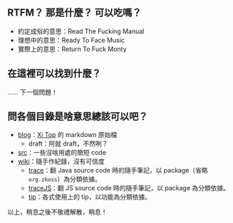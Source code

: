 RTFM？ 那是什麼？ 可以吃嗎？
---------------------------
* 約定成俗的意思：Read The Fucking Manual
* 理想中的意思：Ready To Face Music
* 實際上的意思：Return To Fuck Monty

在這裡可以找到什麼？
-------------------
...... 下一個問題！

問各個目錄是啥意思總該可以吧？
----------------------------
* [blog](blog)：[Xi Top](http://xitop.blogspot.com) 的 markdown 原始檔
	* draft：阿就 draft，不然咧？
* [src](src)：一些沒啥用處的簡短 code
* [wiki](wiki)：隨手作紀錄，沒有可信度
	* [trace](wiki/trace)：翻 Java source code 時的隨手筆記，以 package（省略 `org.zkoss`）為分類依據。
	* [traceJS](wiki/traceJS)：翻 JS source code 時的隨手筆記，以 package 為分類依據。
	* [tip](wiki/tip)：各式使用上的 tip，以功能為分類依據。

以上，稍息之後不敬禮解散，稍息！
